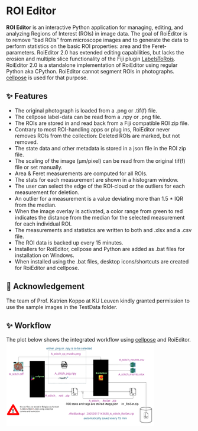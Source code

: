 # ROI Editor

**ROI Editor** is an interactive Python application for managing, editing, and analyzing Regions of Interest (ROIs) in image data.
The goal of RoiEditor is to remove “bad ROIs” from microscope images and to generate the data to perform statistics on the basic ROI properties: area and the Feret-parameters.
RoiEditor 2.0 has extended editing capabilities, but lacks the erosion and multiple slice functionality of the Fiji plugin [LabelsToRois](https://labelstorois.github.io/). RoiEditor 2.0 is a standalone implementation of RoiEditor using regular Python aka CPython.
RoiEditor cannot segment ROIs in photographs. [cellpose](https://www.cellpose.org/) is used for that purpose.


## ✨ Features
- The original photograph is loaded from a .png or .tif(f) file.
- The cellpose label-data can be read from a .npy or .png file.
- The ROIs are stored in and read back from a Fiji compatible ROI zip file.
- Contrary to most ROI-handling apps or plug ins, RoiEditor never removes ROIs from the collection:
  Deleted ROIs are marked, but not removed.
- The state data and other metadata is stored in a json file in the ROI zip file.
- The scaling of the image (μm/pixel) can be read from the original tif(f) file or set manually.
- Area & Feret measurements are computed for all ROIs.
- The stats for each measurement are shown in a histogram window.
- The user can select the edge of the ROI-cloud or the outliers for each measurement for deletion.
- An outlier for a measurement is a value deviating more than 1.5 * IQR from the median.
- When the image overlay is activated, a color range from green to red indicates the distance from the median for the selected measurement for each individual ROI.
- The measurements and statistics are written to both and .xlsx and a .csv file.
- The ROI data is backed up every 15 minutes.
- Installers for RoiEditor, cellpose and Python are added as .bat files for installation on Windows.
- When installed using the .bat files, desktop icons/shortcuts are created for RoiEditor and cellpose.

## 🙏 Acknowledgement
The team of Prof. Katrien Koppo at KU Leuven kindly granted permission to use the sample images in the TestData folder.

## ✨ Workflow
The plot below shows the integrated workflow using [cellpose](https://www.cellpose.org/) and RoiEditor.<br>
<img src=".\assets\RoiEditorWorkflow.svg" alt="cellpose and RoiEditor integrated workflow" width="400"/>
